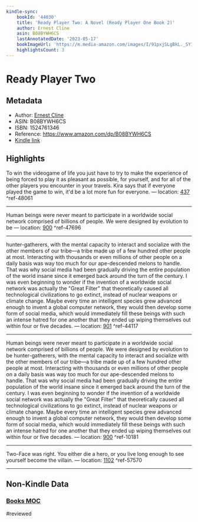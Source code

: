 ```yaml
---
kindle-sync:
    bookId: '44030'
    title: 'Ready Player Two: A Novel (Ready Player One Book 2)'
    author: Ernest Cline
    asin: B08BYWH6CS
    lastAnnotatedDate: '2023-05-17'
    bookImageUrl: 'https://m.media-amazon.com/images/I/91pxjSLgBkL._SY160.jpg'
    highlightsCount: 3
---
```


# Ready Player Two

## Metadata

-   Author: [Ernest Cline](https://www.amazon.comundefined)
-   ASIN: B08BYWH6CS
-   ISBN: 1524761346
-   Reference: https://www.amazon.com/dp/B08BYWH6CS
-   [Kindle link](kindle://book?action=open&asin=B08BYWH6CS)

## Highlights

To win the videogame of life you just have to try to make the experience of being forced to play it as pleasant as possible, for yourself, and for all of the other players you encounter in your travels. Kira says that if everyone played the game to win, it'd be a lot more fun for everyone. — location: [437](kindle://book?action=open&asin=B08BYWH6CS&location=437) ^ref-48061

---

Human beings were never meant to participate in a worldwide social network comprised of billions of people. We were designed by evolution to be — location: [900](kindle://book?action=open&asin=B08BYWH6CS&location=900) ^ref-47696

---

hunter-gatherers, with the mental capacity to interact and socialize with the other members of our tribe—a tribe made up of a few hundred other people at most. Interacting with thousands or even millions of other people on a daily basis was way too much for our ape-descended melons to handle. That was why social media had been gradually driving the entire population of the world insane since it emerged back around the turn of the century. I was even beginning to wonder if the invention of a worldwide social network was actually the "Great Filter" that theoretically caused all technological civilizations to go extinct, instead of nuclear weapons or climate change. Maybe every time an intelligent species grew advanced enough to invent a global computer network, they would then develop some form of social media, which would immediately fill these beings with such an intense hatred for one another that they ended up wiping themselves out within four or five decades. — location: [901](kindle://book?action=open&asin=B08BYWH6CS&location=901) ^ref-44117

---

Human beings were never meant to participate in a worldwide social network comprised of billions of people. We were designed by evolution to be hunter-gatherers, with the mental capacity to interact and socialize with the other members of our tribe—a tribe made up of a few hundred other people at most. Interacting with thousands or even millions of other people on a daily basis was way too much for our ape-descended melons to handle. That was why social media had been gradually driving the entire population of the world insane since it emerged back around the turn of the century. I was even beginning to wonder if the invention of a worldwide social network was actually the "Great Filter" that theoretically caused all technological civilizations to go extinct, instead of nuclear weapons or climate change. Maybe every time an intelligent species grew advanced enough to invent a global computer network, they would then develop some form of social media, which would immediately fill these beings with such an intense hatred for one another that they ended up wiping themselves out within four or five decades. — location: [900](kindle://book?action=open&asin=B08BYWH6CS&location=900) ^ref-10181

---

Two-Face was right. You either die a hero, or you live long enough to see yourself become the villain. — location: [1102](kindle://book?action=open&asin=B08BYWH6CS&location=1102) ^ref-57570

---

## Non-Kindle Data

### [Books MOC](Books%20MOC.md)
#reviewed